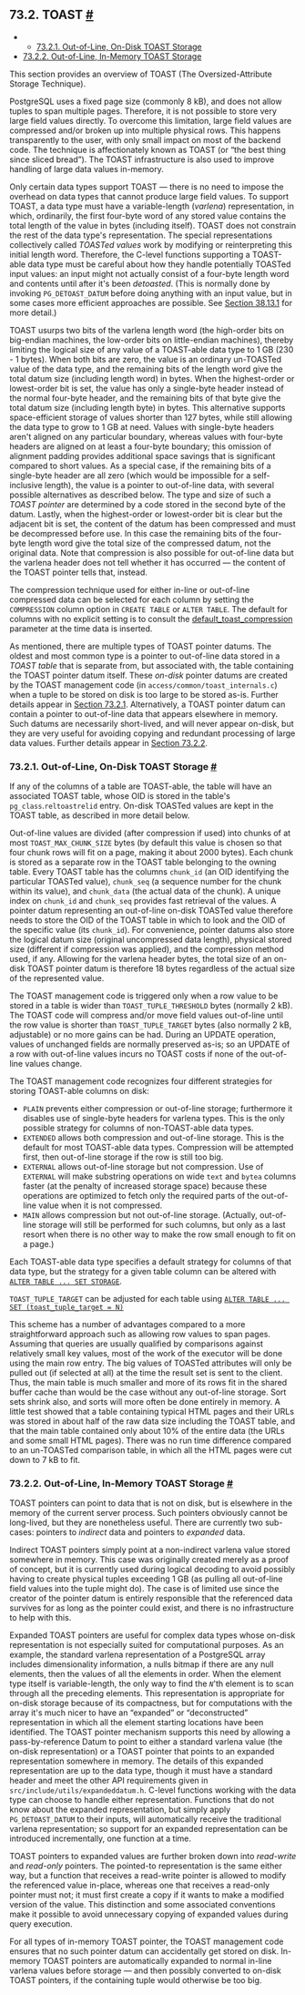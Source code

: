 ## 73.2. TOAST [#](#STORAGE-TOAST)

  * *   [73.2.1. Out-of-Line, On-Disk TOAST Storage](storage-toast#STORAGE-TOAST-ONDISK)
  * [73.2.2. Out-of-Line, In-Memory TOAST Storage](storage-toast#STORAGE-TOAST-INMEMORY)

This section provides an overview of TOAST (The Oversized-Attribute Storage Technique).

PostgreSQL uses a fixed page size (commonly 8 kB), and does not allow tuples to span multiple pages. Therefore, it is not possible to store very large field values directly. To overcome this limitation, large field values are compressed and/or broken up into multiple physical rows. This happens transparently to the user, with only small impact on most of the backend code. The technique is affectionately known as TOAST (or “the best thing since sliced bread”). The TOAST infrastructure is also used to improve handling of large data values in-memory.

Only certain data types support TOAST — there is no need to impose the overhead on data types that cannot produce large field values. To support TOAST, a data type must have a variable-length (*varlena*) representation, in which, ordinarily, the first four-byte word of any stored value contains the total length of the value in bytes (including itself). TOAST does not constrain the rest of the data type's representation. The special representations collectively called *TOASTed values* work by modifying or reinterpreting this initial length word. Therefore, the C-level functions supporting a TOAST-able data type must be careful about how they handle potentially TOASTed input values: an input might not actually consist of a four-byte length word and contents until after it's been *detoasted*. (This is normally done by invoking `PG_DETOAST_DATUM` before doing anything with an input value, but in some cases more efficient approaches are possible. See [Section 38.13.1](xtypes#XTYPES-TOAST "38.13.1. TOAST Considerations") for more detail.)

TOAST usurps two bits of the varlena length word (the high-order bits on big-endian machines, the low-order bits on little-endian machines), thereby limiting the logical size of any value of a TOAST-able data type to 1 GB (230 - 1 bytes). When both bits are zero, the value is an ordinary un-TOASTed value of the data type, and the remaining bits of the length word give the total datum size (including length word) in bytes. When the highest-order or lowest-order bit is set, the value has only a single-byte header instead of the normal four-byte header, and the remaining bits of that byte give the total datum size (including length byte) in bytes. This alternative supports space-efficient storage of values shorter than 127 bytes, while still allowing the data type to grow to 1 GB at need. Values with single-byte headers aren't aligned on any particular boundary, whereas values with four-byte headers are aligned on at least a four-byte boundary; this omission of alignment padding provides additional space savings that is significant compared to short values. As a special case, if the remaining bits of a single-byte header are all zero (which would be impossible for a self-inclusive length), the value is a pointer to out-of-line data, with several possible alternatives as described below. The type and size of such a *TOAST pointer* are determined by a code stored in the second byte of the datum. Lastly, when the highest-order or lowest-order bit is clear but the adjacent bit is set, the content of the datum has been compressed and must be decompressed before use. In this case the remaining bits of the four-byte length word give the total size of the compressed datum, not the original data. Note that compression is also possible for out-of-line data but the varlena header does not tell whether it has occurred — the content of the TOAST pointer tells that, instead.

The compression technique used for either in-line or out-of-line compressed data can be selected for each column by setting the `COMPRESSION` column option in `CREATE TABLE` or `ALTER TABLE`. The default for columns with no explicit setting is to consult the [default\_toast\_compression](runtime-config-client#GUC-DEFAULT-TOAST-COMPRESSION) parameter at the time data is inserted.

As mentioned, there are multiple types of TOAST pointer datums. The oldest and most common type is a pointer to out-of-line data stored in a *TOAST table* that is separate from, but associated with, the table containing the TOAST pointer datum itself. These *on-disk* pointer datums are created by the TOAST management code (in `access/common/toast_internals.c`) when a tuple to be stored on disk is too large to be stored as-is. Further details appear in [Section 73.2.1](storage-toast#STORAGE-TOAST-ONDISK "73.2.1. Out-of-Line, On-Disk TOAST Storage"). Alternatively, a TOAST pointer datum can contain a pointer to out-of-line data that appears elsewhere in memory. Such datums are necessarily short-lived, and will never appear on-disk, but they are very useful for avoiding copying and redundant processing of large data values. Further details appear in [Section 73.2.2](storage-toast#STORAGE-TOAST-INMEMORY "73.2.2. Out-of-Line, In-Memory TOAST Storage").

### 73.2.1. Out-of-Line, On-Disk TOAST Storage [#](#STORAGE-TOAST-ONDISK)

If any of the columns of a table are TOAST-able, the table will have an associated TOAST table, whose OID is stored in the table's `pg_class`.`reltoastrelid` entry. On-disk TOASTed values are kept in the TOAST table, as described in more detail below.

Out-of-line values are divided (after compression if used) into chunks of at most `TOAST_MAX_CHUNK_SIZE` bytes (by default this value is chosen so that four chunk rows will fit on a page, making it about 2000 bytes). Each chunk is stored as a separate row in the TOAST table belonging to the owning table. Every TOAST table has the columns `chunk_id` (an OID identifying the particular TOASTed value), `chunk_seq` (a sequence number for the chunk within its value), and `chunk_data` (the actual data of the chunk). A unique index on `chunk_id` and `chunk_seq` provides fast retrieval of the values. A pointer datum representing an out-of-line on-disk TOASTed value therefore needs to store the OID of the TOAST table in which to look and the OID of the specific value (its `chunk_id`). For convenience, pointer datums also store the logical datum size (original uncompressed data length), physical stored size (different if compression was applied), and the compression method used, if any. Allowing for the varlena header bytes, the total size of an on-disk TOAST pointer datum is therefore 18 bytes regardless of the actual size of the represented value.

The TOAST management code is triggered only when a row value to be stored in a table is wider than `TOAST_TUPLE_THRESHOLD` bytes (normally 2 kB). The TOAST code will compress and/or move field values out-of-line until the row value is shorter than `TOAST_TUPLE_TARGET` bytes (also normally 2 kB, adjustable) or no more gains can be had. During an UPDATE operation, values of unchanged fields are normally preserved as-is; so an UPDATE of a row with out-of-line values incurs no TOAST costs if none of the out-of-line values change.

The TOAST management code recognizes four different strategies for storing TOAST-able columns on disk:

* `PLAIN` prevents either compression or out-of-line storage; furthermore it disables use of single-byte headers for varlena types. This is the only possible strategy for columns of non-TOAST-able data types.
* `EXTENDED` allows both compression and out-of-line storage. This is the default for most TOAST-able data types. Compression will be attempted first, then out-of-line storage if the row is still too big.
* `EXTERNAL` allows out-of-line storage but not compression. Use of `EXTERNAL` will make substring operations on wide `text` and `bytea` columns faster (at the penalty of increased storage space) because these operations are optimized to fetch only the required parts of the out-of-line value when it is not compressed.
* `MAIN` allows compression but not out-of-line storage. (Actually, out-of-line storage will still be performed for such columns, but only as a last resort when there is no other way to make the row small enough to fit on a page.)

Each TOAST-able data type specifies a default strategy for columns of that data type, but the strategy for a given table column can be altered with [`ALTER TABLE ... SET STORAGE`](sql-altertable "ALTER TABLE").

`TOAST_TUPLE_TARGET` can be adjusted for each table using [`ALTER TABLE ... SET (toast_tuple_target = N)`](sql-altertable "ALTER TABLE")

This scheme has a number of advantages compared to a more straightforward approach such as allowing row values to span pages. Assuming that queries are usually qualified by comparisons against relatively small key values, most of the work of the executor will be done using the main row entry. The big values of TOASTed attributes will only be pulled out (if selected at all) at the time the result set is sent to the client. Thus, the main table is much smaller and more of its rows fit in the shared buffer cache than would be the case without any out-of-line storage. Sort sets shrink also, and sorts will more often be done entirely in memory. A little test showed that a table containing typical HTML pages and their URLs was stored in about half of the raw data size including the TOAST table, and that the main table contained only about 10% of the entire data (the URLs and some small HTML pages). There was no run time difference compared to an un-TOASTed comparison table, in which all the HTML pages were cut down to 7 kB to fit.

### 73.2.2. Out-of-Line, In-Memory TOAST Storage [#](#STORAGE-TOAST-INMEMORY)

TOAST pointers can point to data that is not on disk, but is elsewhere in the memory of the current server process. Such pointers obviously cannot be long-lived, but they are nonetheless useful. There are currently two sub-cases: pointers to *indirect* data and pointers to *expanded* data.

Indirect TOAST pointers simply point at a non-indirect varlena value stored somewhere in memory. This case was originally created merely as a proof of concept, but it is currently used during logical decoding to avoid possibly having to create physical tuples exceeding 1 GB (as pulling all out-of-line field values into the tuple might do). The case is of limited use since the creator of the pointer datum is entirely responsible that the referenced data survives for as long as the pointer could exist, and there is no infrastructure to help with this.

Expanded TOAST pointers are useful for complex data types whose on-disk representation is not especially suited for computational purposes. As an example, the standard varlena representation of a PostgreSQL array includes dimensionality information, a nulls bitmap if there are any null elements, then the values of all the elements in order. When the element type itself is variable-length, the only way to find the *`N`*'th element is to scan through all the preceding elements. This representation is appropriate for on-disk storage because of its compactness, but for computations with the array it's much nicer to have an “expanded” or “deconstructed” representation in which all the element starting locations have been identified. The TOAST pointer mechanism supports this need by allowing a pass-by-reference Datum to point to either a standard varlena value (the on-disk representation) or a TOAST pointer that points to an expanded representation somewhere in memory. The details of this expanded representation are up to the data type, though it must have a standard header and meet the other API requirements given in `src/include/utils/expandeddatum.h`. C-level functions working with the data type can choose to handle either representation. Functions that do not know about the expanded representation, but simply apply `PG_DETOAST_DATUM` to their inputs, will automatically receive the traditional varlena representation; so support for an expanded representation can be introduced incrementally, one function at a time.

TOAST pointers to expanded values are further broken down into *read-write* and *read-only* pointers. The pointed-to representation is the same either way, but a function that receives a read-write pointer is allowed to modify the referenced value in-place, whereas one that receives a read-only pointer must not; it must first create a copy if it wants to make a modified version of the value. This distinction and some associated conventions make it possible to avoid unnecessary copying of expanded values during query execution.

For all types of in-memory TOAST pointer, the TOAST management code ensures that no such pointer datum can accidentally get stored on disk. In-memory TOAST pointers are automatically expanded to normal in-line varlena values before storage — and then possibly converted to on-disk TOAST pointers, if the containing tuple would otherwise be too big.